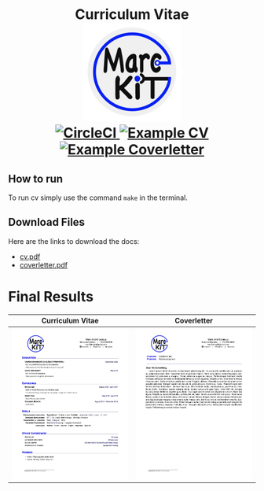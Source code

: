 <h1 align="center">
  Curriculum Vitae
  <br/>
  <a href="https://github.com/marckit/cv-marckit" title="CV marckit">
    <img alt="profile logo"
         src="https://github.com/marckit/cv-marckit/blob/master/src/images/profile.png"
         width="200px"
         height="200px"
     />
  </a>
  <div align="center">
    <a href="https://circleci.com/gh/marckit/cv-marckit/">
      <img alt="CircleCI" src="https://circleci.com/gh/marckit/cv-marckit/tree/master.svg?style=shield" >
    </a>
    <a href="https://raw.githubusercontent.com/marckit/cv-marckit/master/pdf/cv.pdf">
      <img alt="Example CV" src="https://img.shields.io/badge/cv-pdf-blue.svg" />
    </a>
    <a href="https://raw.githubusercontent.com/marckit/cv-marckit/master/pdf/coverletter.pdf">
      <img alt="Example Coverletter" src="https://img.shields.io/badge/coverletter-pdf-cyan.svg" />
    </a>
  </div>
</h1>

## How to run

To run cv simply use the command `make` in the terminal.

## Download Files

Here are the links to download the docs:
- [cv.pdf][1]
- [coverletter.pdf][2]

# Final Results

| Curriculum Vitae | Coverletter |
|:---:|:---:|
|[![Curriculum Vitea marckit](https://github.com/marckit/cv-marckit/blob/master/src/images/docs/cv.jpg)][3]|[![Coverletter marckit](https://github.com/marckit/cv-marckit/blob/master/src/images/docs/coverletter.jpg)][4]|

<!--- Download links -->
[1]:https://raw.githubusercontent.com/marckit/cv-marckit/master/pdf/cv.pdf
[2]:https://raw.githubusercontent.com/marckit/cv-marckit/master/pdf/coverletter.pdf
[3]:https://github.com/marckit/cv-marckit/blob/master/src/images/docs/cv.jpg
[4]:https://github.com/marckit/cv-marckit/blob/master/src/images/docs/coverletter.jpg
